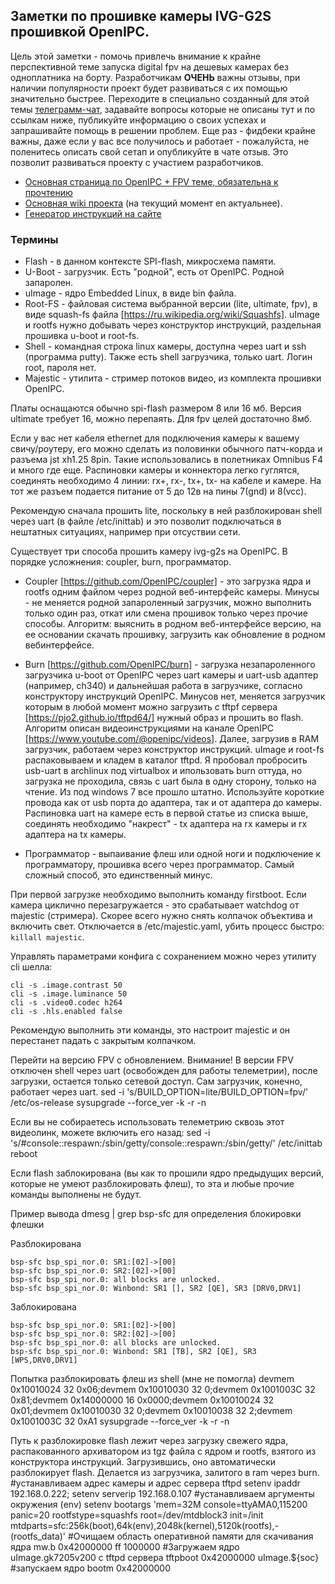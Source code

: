 
## Заметки по прошивке камеры IVG-G2S прошивкой OpenIPC.

Цель этой заметки - помочь привлечь внимание к крайне перспективной теме запуска digital fpv на дешевых камерах без одноплатника на борту.
Разработчикам **ОЧЕНЬ** важны отзывы, при наличии популярности проект будет развиваться с их помощью значительно быстрее.
Переходите в специально созданный для этой темы [телеграмм-чат](https://t.me/+Pi00ao18961jN2Qy), задавайте вопросы которые не описаны тут и по ссылкам ниже, публикуйте информацию о своих успехах и запрашивайте помощь в решении проблем.
Еще раз - фидбеки крайне важны, даже если у вас все получилось и работает - пожалуйста, не поленитесь описать свой сетап и опубликуйте в чате отзыв. Это позволит развиваться проекту с участием разработчиков.

* [Основная страница по OpenIPC + FPV теме, обязательна к прочтению](https://github.com/OpenIPC/wiki/blob/master/ru/fpv.md)
* [Основная wiki проекта](https://github.com/OpenIPC/wiki) (на текущий момент en актуальнее).
* [Генератор инструкций на сайте](https://openipc.org/supported-hardware/featured)


### Термины

* Flash - в данном контексте SPI-flash, микросхема памяти.
* U-Boot - загрузчик. Есть "родной", есть от OpenIPC. Родной запаролен.
* uImage - ядро Embedded Linux, в виде bin файла.
* Root-FS - файловая система выбранной версии (lite, ultimate, fpv), в виде squash-fs файла [https://ru.wikipedia.org/wiki/Squashfs]. uImage и rootfs нужно добывать через конструктор инструкций, раздельная прошивка u-boot и root-fs.
* Shell - командная строка linux камеры, доступна через uart и ssh (программа putty). Также есть shell загрузчика, только uart. Логин root, пароля нет.
* Majestic - утилита - стример потоков видео, из комплекта прошивки OpenIPC.

Платы оснащаются обычно spi-flash размером 8 или 16 мб. Версия ultimate требует 16, можно перепаять. Для fpv целей достаточно 8мб.

Если у вас нет кабеля ethernet для подключения камеры к вашему свичу/роутеру, его можно сделать из половинки обычного патч-корда и разъема jst xh1.25 8pin. Такие использовались в полетниках Omnibus F4 и много где еще.
Распиновки камеры и коннектора легко гуглятся, соединять необходимо 4 линии: rx+, rx-, tx+, tx- на кабеле и камере. На тот же разъем подается питание от 5 до 12в на пины 7(gnd) и 8(vcc).

Рекомендую сначала прошить lite, поскольку в ней разблокирован shell через uart (в файле /etc/inittab) и это позволит подключаться в нештатных ситуациях, например при отсуствии сети.

Существует три способа прошить камеру ivg-g2s на OpenIPC. В порядке усложнения: coupler, burn, программатор.

 - Coupler [https://github.com/OpenIPC/coupler] - это загрузка ядра и rootfs одним файлом через родной веб-интерфейс камеры. Минусы - не меняется родной запароленный
загрузчик, можно выполнить только один раз, откат или смена прошивок только через прочие способы.
Алгоритм: выяснить в родном веб-интерфейсе версию, на ее основании скачать прошивку, загрузить как обновление в родном вебинтерфейсе.

 - Burn [https://github.com/OpenIPC/burn] - загрузка незапароленного загрузчика u-boot от OpenIPC через uart камеры и uart-usb адаптер (например, ch340) и дальнейшая работа в загрузчике, согласно конструктору инструкций OpenIPC.
Минусов нет, меняется загрузчик которым в любой момент можно загрузить с tftpf сервера [https://pjo2.github.io/tftpd64/] нужный образ и прошить во flash.
Алгоритм описан видеоинструкциями на канале OpenIPC [https://www.youtube.com/@openipc/videos]. Далее, загрузив в RAM загрузчик, работаем через конструктор инструкций. uImage и root-fs распаковываем и кладем в каталог tftpd.
Я пробовал пробросить usb-uart в archlinux под virtualbox и ипользовать burn оттуда, но загрузка не проходила, связь с uart была в одну сторону, только на чтение. Из под windows 7 все прошло штатно.
Используйте короткие провода как от usb порта до адаптера, так и от адаптера до камеры. Распиновка uart на камере есть в первой статье из списка выше, соединять необходимо "накрест" - tx адаптера на rx камеры и rx адаптера на tx камеры.

 - Программатор - выпаивание флеш или одной ноги и подключение к программатору, прошивка всего через программатор.
Самый сложный способ, это единственный минус.

При первой загрузке необходимо выполнить команду firstboot.
Если камера циклично перезагружается - это срабатывает watchdog от majestic (стримера). Скорее всего нужно снять колпачок объектива и включить свет. Отключается в /etc/majestic.yaml, убить процесс быстро: `killall majestic`.

Управлять параметрами конфига с сохранением можно через утилиту cli шелла:
```
cli -s .image.contrast 50
cli -s .image.luminance 50
cli -s .video0.codec h264
cli -s .hls.enabled false
```
Рекомендую выполнить эти команды, это настроит majestic и он перестанет падать с закрытым колпачком.

Перейти на версию FPV с обновлением. Внимание! В версии FPV отключен shell через uart (освобожден для работы телеметрии), после загрузки, остается только сетевой доступ. Сам загрузчик, конечно, работает через uart.
    sed -i 's/BUILD_OPTION=lite/BUILD_OPTION=fpv/' /etc/os-release
    sysupgrade --force_ver -k -r -n

Если вы не собираетесь использовать телеметрию сквозь этот видеолинк, можете включить его назад:
     sed -i 's/#console::respawn:\/sbin\/getty/console::respawn:\/sbin\/getty/' /etc/inittab
     reboot
    
Если flash заблокирована (вы как то прошили ядро предыдущих версий, которые не умеют разблокировать флеш), то эта и любые прочие команды выполнены не будут.

Пример вывода dmesg | grep bsp-sfc для определения блокировки флешки

Разблокирована
```
bsp-sfc bsp_spi_nor.0: SR1:[02]->[00]
bsp-sfc bsp_spi_nor.0: SR2:[02]->[00]
bsp-sfc bsp_spi_nor.0: all blocks are unlocked.
bsp-sfc bsp_spi_nor.0: Winbond: SR1 [], SR2 [QE], SR3 [DRV0,DRV1]
```

Заблокирована
```
bsp-sfc bsp_spi_nor.0: SR1:[02]->[00]
bsp-sfc bsp_spi_nor.0: SR2:[02]->[00]
bsp-sfc bsp_spi_nor.0: all blocks are unlocked.
bsp-sfc bsp_spi_nor.0: Winbond: SR1 [TB], SR2 [QE], SR3 [WPS,DRV0,DRV1]
```

Попытка разблокировать флеш из shell (мне не помогла)
    devmem 0x10010024 32 0x06;devmem 0x10010030 32 0;devmem 0x1001003C 32 0x81;devmem 0x14000000 16 0x0000;devmem 0x10010024 32 0x01;devmem 0x10010030 32 0;devmem 0x10010038 32 2;devmem 0x1001003C 32 0xA1
    sysupgrade --force_ver -k -r -n

Путь к разблокировке flash лежит через загрузку свежего ядра, распакованного архиватором из tgz файла с ядром и rootfs, взятого из конструктора инструкций. Загрузившись, оно автоматически разблокирует flash. Делается из загрузчика, залитого в ram через burn.
    #устанавливаем адрес камеры и адрес сервера tftpd
    setenv ipaddr 192.168.0.222; setenv serverip 192.168.0.107
    #устанавливаем аргументы окружения (env)
    setenv bootargs 'mem=32M console=ttyAMA0,115200 panic=20 rootfstype=squashfs root=/dev/mtdblock3 init=/init mtdparts=sfc:256k(boot),64k(env),2048k(kernel),5120k(rootfs),-(rootfs_data)'
    #Очищаем область оперативной памяти для скачивания ядра
    mw.b 0x42000000 ff 1000000
    #Загружаем ядро uImage.gk7205v200 с tftpd сервера
    tftpboot 0x42000000 uImage.${soc}
    #запускаем ядро
    bootm 0x42000000

